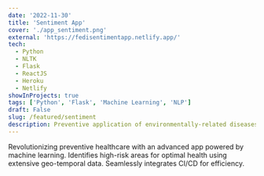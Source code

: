 ```yaml
---
date: '2022-11-30'
title: 'Sentiment App'
cover: './app_sentiment.png'
external: 'https://fedisentimentapp.netlify.app/'
tech:
  - Python
  - NLTK
  - Flask
  - ReactJS
  - Heroku
  - Netlify
showInProjects: true
tags: ['Python', 'Flask', 'Machine Learning', 'NLP']
draft: False
slug: /featured/sentiment
description: Preventive application of environmentally-related diseases, identifying high-risk areas for optimal health.
---
```


Revolutionizing preventive healthcare with an advanced app powered by machine learning. Identifies high-risk areas for optimal health using extensive geo-temporal data. Seamlessly integrates CI/CD for efficiency.
